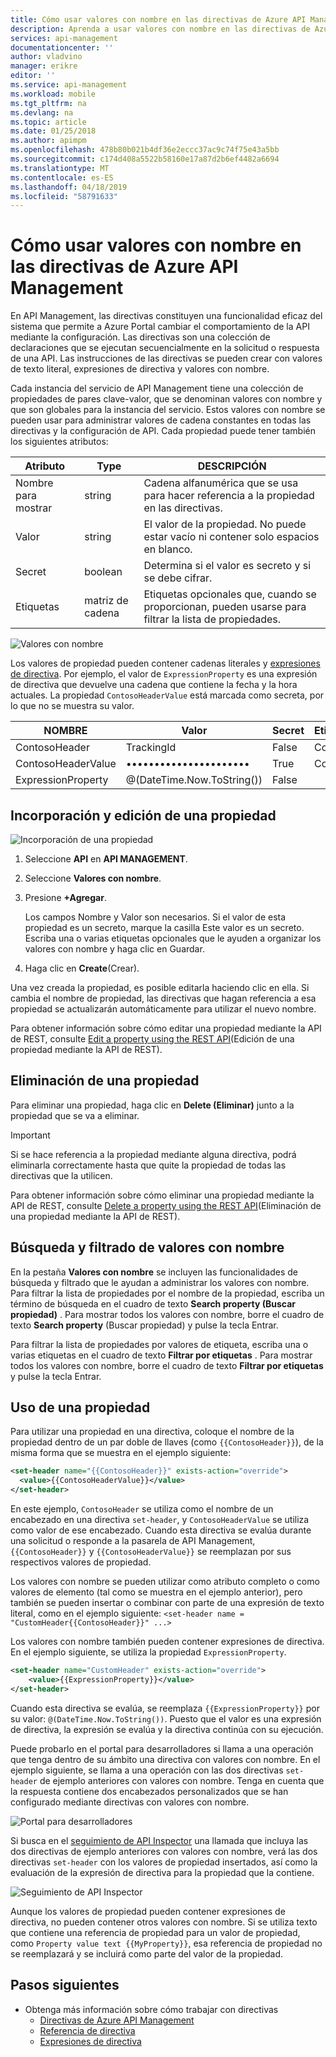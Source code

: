 ```yaml
---
title: Cómo usar valores con nombre en las directivas de Azure API Management
description: Aprenda a usar valores con nombre en las directivas de Azure API Management.
services: api-management
documentationcenter: ''
author: vladvino
manager: erikre
editor: ''
ms.service: api-management
ms.workload: mobile
ms.tgt_pltfrm: na
ms.devlang: na
ms.topic: article
ms.date: 01/25/2018
ms.author: apimpm
ms.openlocfilehash: 478b80b021b4df36e2eccc37ac9c74f75e43a5bb
ms.sourcegitcommit: c174d408a5522b58160e17a87d2b6ef4482a6694
ms.translationtype: MT
ms.contentlocale: es-ES
ms.lasthandoff: 04/18/2019
ms.locfileid: "58791633"
---
```

# <a name="how-to-use-named-values-in-azure-api-management-policies"></a>Cómo usar valores con nombre en las directivas de Azure API Management
En API Management, las directivas constituyen una funcionalidad eficaz del sistema que permite a Azure Portal cambiar el comportamiento de la API mediante la configuración. Las directivas son una colección de declaraciones que se ejecutan secuencialmente en la solicitud o respuesta de una API. Las instrucciones de las directivas se pueden crear con valores de texto literal, expresiones de directiva y valores con nombre. 

Cada instancia del servicio de API Management tiene una colección de propiedades de pares clave-valor, que se denominan valores con nombre y que son globales para la instancia del servicio. Estos valores con nombre se pueden usar para administrar valores de cadena constantes en todas las directivas y la configuración de API. Cada propiedad puede tener también los siguientes atributos:

| Atributo | Type | DESCRIPCIÓN |
| --- | --- | --- |
| Nombre para mostrar |string |Cadena alfanumérica que se usa para hacer referencia a la propiedad en las directivas. |
| Valor |string |El valor de la propiedad. No puede estar vacío ni contener solo espacios en blanco. |
|Secret|boolean|Determina si el valor es secreto y si se debe cifrar.|
| Etiquetas |matriz de cadena |Etiquetas opcionales que, cuando se proporcionan, pueden usarse para filtrar la lista de propiedades. |

![Valores con nombre](./media/api-management-howto-properties/named-values.png)

Los valores de propiedad pueden contener cadenas literales y [expresiones de directiva](/azure/api-management/api-management-policy-expressions). Por ejemplo, el valor de `ExpressionProperty` es una expresión de directiva que devuelve una cadena que contiene la fecha y la hora actuales. La propiedad `ContosoHeaderValue` está marcada como secreta, por lo que no se muestra su valor.

| NOMBRE | Valor | Secret | Etiquetas |
| --- | --- | --- | --- |
| ContosoHeader |TrackingId |False |Contoso |
| ContosoHeaderValue |•••••••••••••••••••••• |True |Contoso |
| ExpressionProperty |@(DateTime.Now.ToString()) |False | |

## <a name="to-add-and-edit-a-property"></a>Incorporación y edición de una propiedad

![Incorporación de una propiedad](./media/api-management-howto-properties/add-property.png)

1. Seleccione **API** en **API MANAGEMENT**.
2. Seleccione **Valores con nombre**.
3. Presione **+Agregar**.

   Los campos Nombre y Valor son necesarios. Si el valor de esta propiedad es un secreto, marque la casilla Este valor es un secreto. Escriba una o varias etiquetas opcionales que le ayuden a organizar los valores con nombre y haga clic en Guardar.
4. Haga clic en **Create**(Crear).

Una vez creada la propiedad, es posible editarla haciendo clic en ella. Si cambia el nombre de propiedad, las directivas que hagan referencia a esa propiedad se actualizarán automáticamente para utilizar el nuevo nombre.

Para obtener información sobre cómo editar una propiedad mediante la API de REST, consulte [Edit a property using the REST API](/rest/api/apimanagement/property?Patch)(Edición de una propiedad mediante la API de REST).

## <a name="to-delete-a-property"></a>Eliminación de una propiedad

Para eliminar una propiedad, haga clic en **Delete (Eliminar)** junto a la propiedad que se va a eliminar.

> [!IMPORTANT]
> Si se hace referencia a la propiedad mediante alguna directiva, podrá eliminarla correctamente hasta que quite la propiedad de todas las directivas que la utilicen.
> 
> 

Para obtener información sobre cómo eliminar una propiedad mediante la API de REST, consulte [Delete a property using the REST API](/rest/api/apimanagement/property?Delete)(Eliminación de una propiedad mediante la API de REST).

## <a name="to-search-and-filter-named-values"></a>Búsqueda y filtrado de valores con nombre

En la pestaña **Valores con nombre** se incluyen las funcionalidades de búsqueda y filtrado que le ayudan a administrar los valores con nombre. Para filtrar la lista de propiedades por el nombre de la propiedad, escriba un término de búsqueda en el cuadro de texto **Search property (Buscar propiedad)** . Para mostrar todos los valores con nombre, borre el cuadro de texto **Search property** (Buscar propiedad) y pulse la tecla Entrar.

Para filtrar la lista de propiedades por valores de etiqueta, escriba una o varias etiquetas en el cuadro de texto **Filtrar por etiquetas** . Para mostrar todos los valores con nombre, borre el cuadro de texto **Filtrar por etiquetas** y pulse la tecla Entrar.

## <a name="to-use-a-property"></a>Uso de una propiedad

Para utilizar una propiedad en una directiva, coloque el nombre de la propiedad dentro de un par doble de llaves (como `{{ContosoHeader}}`), de la misma forma que se muestra en el ejemplo siguiente:

```xml
<set-header name="{{ContosoHeader}}" exists-action="override">
  <value>{{ContosoHeaderValue}}</value>
</set-header>
```

En este ejemplo, `ContosoHeader` se utiliza como el nombre de un encabezado en una directiva `set-header`, y `ContosoHeaderValue` se utiliza como valor de ese encabezado. Cuando esta directiva se evalúa durante una solicitud o responde a la pasarela de API Management, `{{ContosoHeader}}` y `{{ContosoHeaderValue}}` se reemplazan por sus respectivos valores de propiedad.

Los valores con nombre se pueden utilizar como atributo completo o como valores de elemento (tal como se muestra en el ejemplo anterior), pero también se pueden insertar o combinar con parte de una expresión de texto literal, como en el ejemplo siguiente: `<set-header name = "CustomHeader{{ContosoHeader}}" ...>`

Los valores con nombre también pueden contener expresiones de directiva. En el ejemplo siguiente, se utiliza la propiedad `ExpressionProperty`.

```xml
<set-header name="CustomHeader" exists-action="override">
    <value>{{ExpressionProperty}}</value>
</set-header>
```

Cuando esta directiva se evalúa, se reemplaza `{{ExpressionProperty}}` por su valor: `@(DateTime.Now.ToString())`. Puesto que el valor es una expresión de directiva, la expresión se evalúa y la directiva continúa con su ejecución.

Puede probarlo en el portal para desarrolladores si llama a una operación que tenga dentro de su ámbito una directiva con valores con nombre. En el ejemplo siguiente, se llama a una operación con las dos directivas `set-header` de ejemplo anteriores con valores con nombre. Tenga en cuenta que la respuesta contiene dos encabezados personalizados que se han configurado mediante directivas con valores con nombre.

![Portal para desarrolladores][api-management-send-results]

Si busca en el [seguimiento de API Inspector](api-management-howto-api-inspector.md) una llamada que incluya las dos directivas de ejemplo anteriores con valores con nombre, verá las dos directivas `set-header` con los valores de propiedad insertados, así como la evaluación de la expresión de directiva para la propiedad que la contiene.

![Seguimiento de API Inspector][api-management-api-inspector-trace]

Aunque los valores de propiedad pueden contener expresiones de directiva, no pueden contener otros valores con nombre. Si se utiliza texto que contiene una referencia de propiedad para un valor de propiedad, como `Property value text {{MyProperty}}`, esa referencia de propiedad no se reemplazará y se incluirá como parte del valor de la propiedad.

## <a name="next-steps"></a>Pasos siguientes
* Obtenga más información sobre cómo trabajar con directivas
  * [Directivas de Azure API Management](api-management-howto-policies.md)
  * [Referencia de directiva](/azure/api-management/api-management-policies)
  * [Expresiones de directiva](/azure/api-management/api-management-policy-expressions)

[api-management-send-results]: ./media/api-management-howto-properties/api-management-send-results.png
[api-management-properties-filter]: ./media/api-management-howto-properties/api-management-properties-filter.png
[api-management-api-inspector-trace]: ./media/api-management-howto-properties/api-management-api-inspector-trace.png

